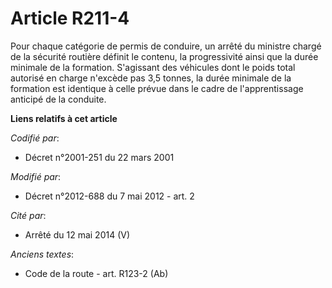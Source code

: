 # Article R211-4

Pour chaque catégorie de permis de conduire, un arrêté du   ministre chargé de la sécurité routière définit le contenu, la
progressivité ainsi que la durée minimale de la formation. S'agissant des véhicules dont le poids total autorisé en charge
n'excède pas 3,5 tonnes, la durée minimale de la formation est identique à celle prévue dans le cadre de l'apprentissage
anticipé de la conduite.

**Liens relatifs à cet article**

_Codifié par_:

  - Décret n°2001-251 du 22 mars 2001

_Modifié par_:

  - Décret n°2012-688 du 7 mai 2012 - art. 2

_Cité par_:

  - Arrêté du 12 mai 2014 (V)

_Anciens textes_:

  - Code de la route - art. R123-2 (Ab)
